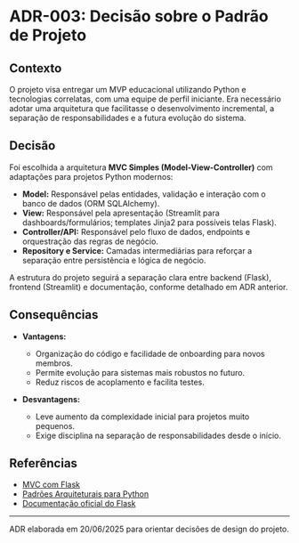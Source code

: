 # ADR-003: Decisão sobre o Padrão de Projeto

## Contexto

O projeto visa entregar um MVP educacional utilizando Python e tecnologias correlatas, com uma equipe de perfil iniciante. Era necessário adotar uma arquitetura que facilitasse o desenvolvimento incremental, a separação de responsabilidades e a futura evolução do sistema.

## Decisão

Foi escolhida a arquitetura **MVC Simples (Model-View-Controller)** com adaptações para projetos Python modernos:

- **Model:** Responsável pelas entidades, validação e interação com o banco de dados (ORM SQLAlchemy).
- **View:** Responsável pela apresentação (Streamlit para dashboards/formulários; templates Jinja2 para possíveis telas Flask).
- **Controller/API:** Responsável pelo fluxo de dados, endpoints e orquestração das regras de negócio.
- **Repository e Service:** Camadas intermediárias para reforçar a separação entre persistência e lógica de negócio.

A estrutura do projeto seguirá a separação clara entre backend (Flask), frontend (Streamlit) e documentação, conforme detalhado em ADR anterior.

## Consequências

- **Vantagens:**
  - Organização do código e facilidade de onboarding para novos membros.
  - Permite evolução para sistemas mais robustos no futuro.
  - Reduz riscos de acoplamento e facilita testes.

- **Desvantagens:**
  - Leve aumento da complexidade inicial para projetos muito pequenos.
  - Exige disciplina na separação de responsabilidades desde o início.

## Referências

- [MVC com Flask](https://medium.com/@leandro.campos.m/mvc-com-flask-python-8b0c8c0b8f9a)
- [Padrões Arquiteturais para Python](https://realpython.com/architecture-patterns-python/)
- [Documentação oficial do Flask](https://flask.palletsprojects.com/)

---

ADR elaborada em 20/06/2025 para orientar decisões de design do projeto.
